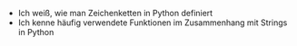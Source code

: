 - Ich weiß, wie man Zeichenketten in Python definiert
- Ich kenne häufig verwendete Funktionen im Zusammenhang mit Strings in Python